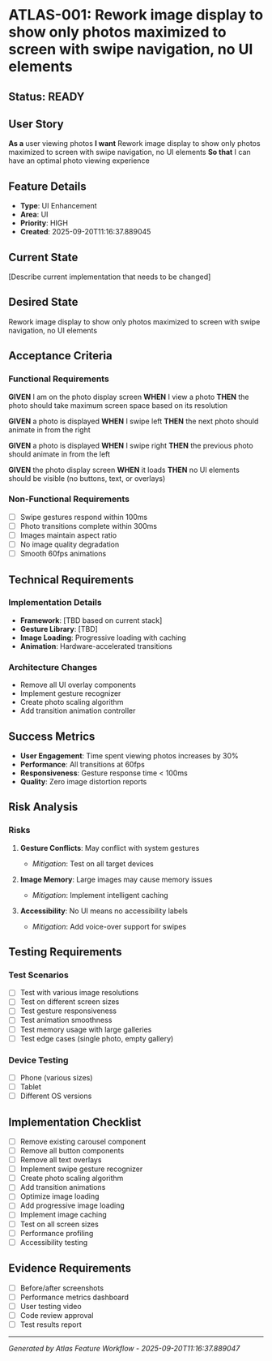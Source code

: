 # ATLAS-001: Rework image display to show only photos maximized to screen with swipe navigation, no UI elements

## Status: READY

## User Story
**As a** user viewing photos
**I want** Rework image display to show only photos maximized to screen with swipe navigation, no UI elements
**So that** I can have an optimal photo viewing experience

## Feature Details
- **Type**: UI Enhancement
- **Area**: UI
- **Priority**: HIGH
- **Created**: 2025-09-20T11:16:37.889045

## Current State
[Describe current implementation that needs to be changed]

## Desired State
Rework image display to show only photos maximized to screen with swipe navigation, no UI elements

## Acceptance Criteria

### Functional Requirements
**GIVEN** I am on the photo display screen
**WHEN** I view a photo
**THEN** the photo should take maximum screen space based on its resolution

**GIVEN** a photo is displayed
**WHEN** I swipe left
**THEN** the next photo should animate in from the right

**GIVEN** a photo is displayed
**WHEN** I swipe right
**THEN** the previous photo should animate in from the left

**GIVEN** the photo display screen
**WHEN** it loads
**THEN** no UI elements should be visible (no buttons, text, or overlays)

### Non-Functional Requirements
- [ ] Swipe gestures respond within 100ms
- [ ] Photo transitions complete within 300ms
- [ ] Images maintain aspect ratio
- [ ] No image quality degradation
- [ ] Smooth 60fps animations

## Technical Requirements

### Implementation Details
- **Framework**: [TBD based on current stack]
- **Gesture Library**: [TBD]
- **Image Loading**: Progressive loading with caching
- **Animation**: Hardware-accelerated transitions

### Architecture Changes
- Remove all UI overlay components
- Implement gesture recognizer
- Create photo scaling algorithm
- Add transition animation controller

## Success Metrics
- **User Engagement**: Time spent viewing photos increases by 30%
- **Performance**: All transitions at 60fps
- **Responsiveness**: Gesture response time < 100ms
- **Quality**: Zero image distortion reports

## Risk Analysis

### Risks
1. **Gesture Conflicts**: May conflict with system gestures
   - *Mitigation*: Test on all target devices

2. **Image Memory**: Large images may cause memory issues
   - *Mitigation*: Implement intelligent caching

3. **Accessibility**: No UI means no accessibility labels
   - *Mitigation*: Add voice-over support for swipes

## Testing Requirements

### Test Scenarios
- [ ] Test with various image resolutions
- [ ] Test on different screen sizes
- [ ] Test gesture responsiveness
- [ ] Test animation smoothness
- [ ] Test memory usage with large galleries
- [ ] Test edge cases (single photo, empty gallery)

### Device Testing
- [ ] Phone (various sizes)
- [ ] Tablet
- [ ] Different OS versions

## Implementation Checklist
- [ ] Remove existing carousel component
- [ ] Remove all button components
- [ ] Remove all text overlays
- [ ] Implement swipe gesture recognizer
- [ ] Create photo scaling algorithm
- [ ] Add transition animations
- [ ] Optimize image loading
- [ ] Add progressive image loading
- [ ] Implement image caching
- [ ] Test on all screen sizes
- [ ] Performance profiling
- [ ] Accessibility testing

## Evidence Requirements
- [ ] Before/after screenshots
- [ ] Performance metrics dashboard
- [ ] User testing video
- [ ] Code review approval
- [ ] Test results report

---
*Generated by Atlas Feature Workflow - 2025-09-20T11:16:37.889047*
